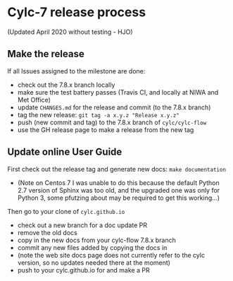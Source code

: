 
# Cylc-7 release process

(Updated April 2020 without testing - HJO)

## Make the release

If all Issues assigned to the milestone are done:
- check out the 7.8.x branch locally
- make sure the test battery passes (Travis CI, and locally at NIWA and Met Office)
- update `CHANGES.md` for the release and commit (to the 7.8.x branch)
- tag the new release: `git tag -a x.y.z "Release x.y.z"`
- push (new commit and tag) to the 7.8.x branch of `cylc/cylc-flow`
- use the GH release page to make a release from the new tag

## Update online User Guide

First check out the release tag and generate new docs: `make documentation`
- (Note on Centos 7 I was unable to do this because the default Python 2.7
  version of Sphinx was too old, and the upgraded one was only for Python 3,
  some pfutzing about may be required to get this working...)

Then go to your clone of `cylc.github.io`
- check out a new branch for a doc update PR
- remove the old docs
- copy in the new docs from your cylc-flow 7.8.x branch
- commit any new files added by copying the docs in 
- (note the web site docs page does not currently refer to the cylc version, so
  no updates needed there at the moment)
- push to your cylc.github.io for and make a PR
